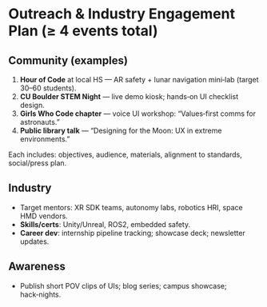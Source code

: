 # Outreach & Industry Engagement Plan (≥ 4 events total)

## Community (examples)
1) **Hour of Code** at local HS — AR safety + lunar navigation mini‑lab (target 30–60 students).  
2) **CU Boulder STEM Night** — live demo kiosk; hands‑on UI checklist design.  
3) **Girls Who Code chapter** — voice UI workshop: “Values‑first comms for astronauts.”  
4) **Public library talk** — “Designing for the Moon: UX in extreme environments.”

Each includes: objectives, audience, materials, alignment to standards, social/press plan.

## Industry
- Target mentors: XR SDK teams, autonomy labs, robotics HRI, space HMD vendors.  
- **Skills/certs**: Unity/Unreal, ROS2, embedded safety.  
- **Career dev**: internship pipeline tracking; showcase deck; newsletter updates.

## Awareness
- Publish short POV clips of UIs; blog series; campus showcase; hack‑nights.
